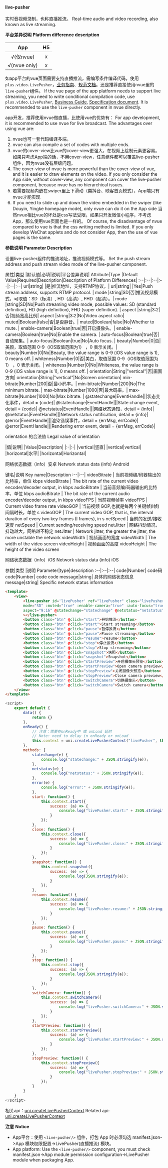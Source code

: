 #### live-pusher

实时音视频录制，也称直播推流。
Real-time audio and video recording, also known as live streaming.

**平台差异说明**
**Platform difference description**

|App|H5|
|:-:|:-:|
|√(仅nvue)|x|
|√(nvue only)|x|

如app平台的vue页面需要支持直播推流，需编写条件编译代码，使用 `plus.video.LivePusher`，[业务指南](https://ask.dcloud.net.cn/article/13416)、[规范文档](http://www.html5plus.org/doc/zh_cn/video.html#plus.video.LivePusher)。还是推荐直接使用nvue里的`live-pusher`组件。
If the vue page of the app platform needs to support live streaming, you need to write conditional compilation code, use `plus.video.LivePusher`, [Business Guide](https://ask.dcloud.net.cn/article/13416), [ Specification document](http://www.html5plus.org/doc/zh_cn/video.html#plus.video.LivePusher). It is recommended to use the `live-pusher` component in nvue directly.

app开发，推荐使用nvue做直播，比使用vue的优势有：
For app development, it is recommended to use nvue for live broadcast. The advantages over using vue are:
1. nvue也可一套代码编译多端。
1. nvue can also compile a set of codes with multiple ends.
2. nvue的cover-view比vue的cover-view更强大，在视频上绘制元素更容易。如果只考虑App端的话，不用cover-view，任意组件都可以覆盖live-pusher组件，因为nvue没有层级问题。
2. The cover-view of nvue is more powerful than the cover-view of vue, and it is easier to draw elements on the video. If you only consider the App side, without cover-view, any component can cover the live-pusher component, because nvue has no hierarchical issues.
3. 若需要视频内嵌在swiper里上下滑动（类抖音、映客首页模式），App端只有nvue才能实现
3. If you need to slide up and down the video embedded in the swiper (like Douyin, Yingke homepage mode), only nvue can do it on the App side
当然nvue相比vue的坏处是css写法受限，如果只开发微信小程序，不考虑App，那么使用vue页面也是一样的。
Of course, the disadvantage of nvue compared to vue is that the css writing method is limited. If you only develop WeChat applets and do not consider App, then the use of vue pages is the same.

**参数说明**
**Parameter Description**

设置live-pusher组件的推流地址，推流视频模式等。
Set the push stream address and push stream video mode of the live-pusher component.

属性|类型 |默认值|必填|说明|平台差异说明|
Attribute|Type |Default Value|Required|Description|Description of Platform Differences|
:--|:--|:--|:--|:--|:--|
url|string| |是|推流地址，支持RTMP协议。|
url|string| |Yes|Push stream address, supports RTMP protocol. |
mode |string|SD|否|推流视频模式，可取值：SD（标清）, HD（高清）, FHD（超清）。|
mode |string|SD|No|Push streaming video mode, possible values: SD (standard definition), HD (high definition), FHD (super definition). |
aspect |string|3:2|否|视频宽高比例|
aspect |string|3:2|No|Video aspect ratio|
muted|Boolean|false|否|是否静音。|
muted|Boolean|false|No|Whether to mute. |
enable-camera|Boolean|true|否|开启摄像头。|
enable-camera|Boolean|true|No|Enable the camera. |
auto-focus|Boolean|true|否|自动聚集。|
auto-focus|Boolean|true|No|Auto focus. |
beauty|Number|0|否|美颜，取值范围 0-9（iOS取值范围为1） ，0 表示关闭。|
beauty|Number|0|No|Beauty, the value range is 0-9 (iOS value range is 1), 0 means off. |
whiteness|Number|0|否|美白，取值范围 0-9（iOS取值范围为1） ，0 表示关闭。|
whiteness|Number|0|No|Whiteness, the value range is 0-9 (iOS value range is 1), 0 means off. |
orientation|String|"vertical"|否|画面方向|
orientation|String|"vertical"|No|Screen orientation|
min-bitrate|Number|200|否|最小码率。|
min-bitrate|Number|200|No|The minimum bitrate. |
max-bitrate|Number|1000|否|最大码率。|
max-bitrate|Number|1000|No|Max bitrate. |
@statechange|EventHandle|||状态变化事件，detail = {code}|
@statechange|EventHandle|||State change event, detail = {code}|
@netstatus|EventHandle|||网络状态通知，detail = {info}|
@netstatus|EventHandle|||Network status notification, detail = {info}|
@error|EventHandle|||渲染错误事件，detail = {errMsg, errCode}|
@error|EventHandle|||Rendering error event, detail = {errMsg, errCode}|


orientation 的合法值
Legal value of orientation

|值|说明|
|Value|Description|
|:-|:-|
|vertical|竖直|
|vertical|vertical|
|horizontal|水平|
|horizontal|Horizontal|


网络状态数据（info）安卓
Network status data (info) Android

键名|说明
Key name|Description
:--|:--|
videoBitrate | 当前视频编/码器输出的比特率，单位 kbps
videoBitrate | The bit rate of the current video encoder/decoder output, in kbps
audioBitrate | 当前音频编/码器输出的比特率，单位 kbps
audioBitrate | The bit rate of the current audio encoder/decoder output, in kbps
videoFPS | 当前视频帧率
videoFPS | Current video frame rate
videoGOP | 当前视频 GOP,也就是每两个关键帧(I帧)间隔时长，单位 s
videoGOP | The current video GOP, that is, the interval duration of every two key frames (I frames), in s
netSpeed | 当前的发送/接收速度
netSpeed | Current sending/receiving speed
netJitter | 网络抖动情况，抖动越大，网络越不稳定
netJitter | Network jitter, the greater the jitter, the more unstable the network
videoWidth | 视频画面的宽度
videoWidth | The width of the video screen
videoHeight | 视频画面的高度
videoHeight | The height of the video screen

网络状态数据（info）iOS
Network status data (info) iOS

参数|类型 |说明
Parameter|type|description
:--|:--|:--|
code|Number|  code码
code|Number| code code
message|string| 具体的网络状态信息
message|string| Specific network status information
```html
<template>
    <view>
        <live-pusher id='livePusher' ref="livePusher" class="livePusher" url=""
        mode="SD" :muted="true" :enable-camera="true" :auto-focus="true" :beauty="1" whiteness="2"
        aspect="9:16" @statechange="statechange" @netstatus="netstatus" @error = "error"
        ></live-pusher>
        <button class="btn" @click="start">开始推流</button>
        <button class="btn" @click="start">Start streaming</button>
		<button class="btn" @click="pause">暂停推流</button>
        <button class="btn" @click="pause">Pause streaming</button>
		<button class="btn" @click="resume">resume</button>
		<button class="btn" @click="stop">停止推流</button>
        <button class="btn" @click="stop">Stop streaming</button>
		<button class="btn" @click="snapshot">快照</button>
        <button class="btn" @click="snapshot">Snapshot</button>
		<button class="btn" @click="startPreview">开启摄像头预览</button>
        <button class="btn" @click="startPreview">Open camera preview</button>
		<button class="btn" @click="stopPreview">关闭摄像头预览</button>
        <button class="btn" @click="stopPreview">Close camera preview</button>
		<button class="btn" @click="switchCamera">切换摄像头</button>
		<button class="btn" @click="switchCamera">Switch camera</button>
    </view>
</template>
```

```javascript
<script>
    export default {
        data() {
			return {}
        },
        onReady() {
            // 注意：需要在onReady中 或 onLoad 延时
			// Note: need to delay in onReady or onLoad
            this.context = uni.createLivePusherContext("livePusher", this);
        },
        methods: {
            statechange(e) {
                console.log("statechange:" + JSON.stringify(e));
            },
            netstatus(e) {
                console.log("netstatus:" + JSON.stringify(e));
            },
            error(e) {
                console.log("error:" + JSON.stringify(e));
            },
            start: function() {
                this.context.start({
                    success: (a) => {
                        console.log("livePusher.start:" + JSON.stringify(a));
                    }
                });
            },
            close: function() {
                this.context.close({
                    success: (a) => {
                        console.log("livePusher.close:" + JSON.stringify(a));
                    }
                });
            },
            snapshot: function() {
                this.context.snapshot({
                    success: (e) => {
                        console.log(JSON.stringify(e));
                    }
                });
            },
            resume: function() {
                this.context.resume({
                    success: (a) => {
                        console.log("livePusher.resume:" + JSON.stringify(a));
                    }
                });
            },
            pause: function() {
                this.context.pause({
                    success: (a) => {
                        console.log("livePusher.pause:" + JSON.stringify(a));
                    }
                });
            },
            stop: function() {
                this.context.stop({
                    success: (a) => {
                        console.log(JSON.stringify(a));
                    }
                });
            },
            switchCamera: function() {
                this.context.switchCamera({
                    success: (a) => {
                        console.log("livePusher.switchCamera:" + JSON.stringify(a));
                    }
                });
            },
            startPreview: function() {
                this.context.startPreview({
                    success: (a) => {
                        console.log("livePusher.startPreview:" + JSON.stringify(a));
                    }
                });
            },
            stopPreview: function() {
                this.context.stopPreview({
                    success: (a) => {
                        console.log("livePusher.stopPreview:" + JSON.stringify(a));
                    }
                });
            }
        }
    }
</script>
```

相关api：[uni.createLivePusherContext](/api/media/live-pusher-context?id=createLivePusherContext)
Related api: [uni.createLivePusherContext](/api/media/live-pusher-context?id=createLivePusherContext)



**注意**
**Notice**
* App平台：使用 `<live-pusher/>` 组件，打包 App 时必须勾选 manifest.json->App 模块权限配置->LivePusher(直播推流) 模块。
* App platform: Use the `<live-pusher/>` component, you must check manifest.json->App module permission configuration->LivePusher module when packaging App.